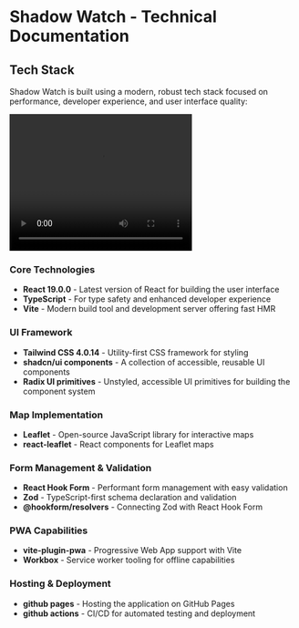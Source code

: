 # Shadow Watch - Technical Documentation

## Tech Stack

Shadow Watch is built using a modern, robust tech stack focused on performance, developer experience, and user interface quality:

<video width="320" height="240" controls>
  <source src="https://github.com/m7medVision/Shadow-Watch/raw/refs/heads/master/Screencast%20From%202025-03-30%2014-16-48.mp4" type="video/mp4">
  Your browser does not support the video tag.
</video>

### Core Technologies
- **React 19.0.0** - Latest version of React for building the user interface
- **TypeScript** - For type safety and enhanced developer experience
- **Vite** - Modern build tool and development server offering fast HMR

### UI Framework
- **Tailwind CSS 4.0.14** - Utility-first CSS framework for styling
- **shadcn/ui components** - A collection of accessible, reusable UI components
- **Radix UI primitives** - Unstyled, accessible UI primitives for building the component system

### Map Implementation
- **Leaflet** - Open-source JavaScript library for interactive maps
- **react-leaflet** - React components for Leaflet maps

### Form Management & Validation
- **React Hook Form** - Performant form management with easy validation
- **Zod** - TypeScript-first schema declaration and validation
- **@hookform/resolvers** - Connecting Zod with React Hook Form

### PWA Capabilities
- **vite-plugin-pwa** - Progressive Web App support with Vite
- **Workbox** - Service worker tooling for offline capabilities

### Hosting & Deployment
- **github pages** - Hosting the application on GitHub Pages
- **github actions** - CI/CD for automated testing and deployment
